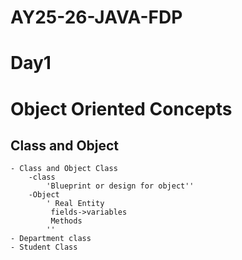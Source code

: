 # AY25-26-JAVA-FDP
# Day1
# Object Oriented Concepts
## Class and Object
    - Class and Object Class
        -class
            'Blueprint or design for object''
        -Object
            ' Real Entity
             fields->variables
             Methods
            ''
    - Department class
    - Student Class
